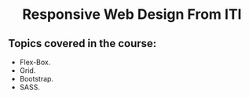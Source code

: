 <h1 align="center">Responsive Web Design From ITI</h1>

## Topics covered in the course:

- Flex-Box.
- Grid.
- Bootstrap.
- SASS.
